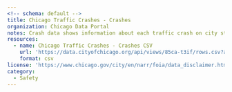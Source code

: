 ```yaml
---
<!-- schema: default -->
title: Chicago Traffic Crashes - Crashes
organization: Chicago Data Portal
notes: Crash data shows information about each traffic crash on city streets within the City of Chicago limits and under the jurisdiction of Chicago Police Department (CPD)
resources:
  - name: Chicago Traffic Crashes - Crashes CSV
    url: 'https://data.cityofchicago.org/api/views/85ca-t3if/rows.csv?accessType=DOWNLOAD'
    format: csv
license: 'https://www.chicago.gov/city/en/narr/foia/data_disclaimer.html'
category:
  - Safety
---
```


